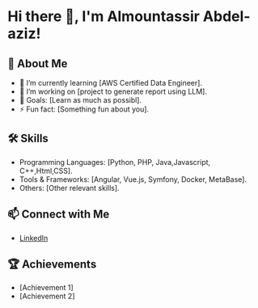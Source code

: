 # Hi there 👋, I'm Almountassir Abdel-aziz!

## 🚀 About Me
- 🌱 I’m currently learning [AWS Certified Data Engineer].
- 💼 I’m working on [project to generate report using LLM].
- 🎯 Goals: [Learn as much as possibl].
- ⚡ Fun fact: [Something fun about you].

## 🛠️ Skills
- Programming Languages: [Python, PHP, Java,Javascript, C++,Html,CSS].
- Tools & Frameworks: [Angular, Vue.js, Symfony, Docker, MetaBase].
- Others: [Other relevant skills].

## 📫 Connect with Me
- [LinkedIn](https://linkedin.com/in/almountassir-abdel-aziz-recherche-alternance-septembre-2023-)


## 🏆 Achievements
- [Achievement 1]
- [Achievement 2]
